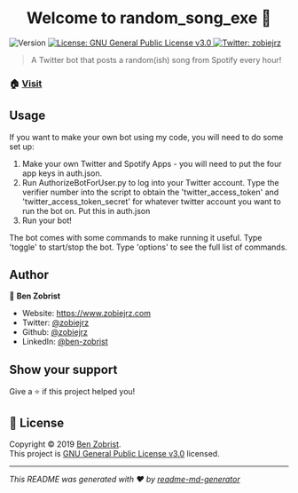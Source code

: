 <h1 align="center">Welcome to random_song_exe 👋</h1>
<p>
  <img alt="Version" src="https://img.shields.io/badge/version-1.0-blue.svg?cacheSeconds=2592000" />
  <a href="https://github.com/zobiejrz/random_song_exe/blob/master/LICENSE" target="_blank">
    <img alt="License: GNU General Public License v3.0" src="https://img.shields.io/badge/License-GNU General Public License v3.0-yellow.svg" />
  </a>
  <a href="https://twitter.com/zobiejrz" target="_blank">
    <img alt="Twitter: zobiejrz" src="https://img.shields.io/twitter/follow/zobiejrz.svg?style=social" />
  </a>
</p>

> A Twitter bot that posts a random(ish) song from Spotify every hour!

### 🏠 [Visit](https://twitter.com/random_song_exe)

## Usage

If you want to make your own bot using my code, you will need to do some set up:
1. Make your own Twitter and Spotify Apps - you will need to put the four app keys in auth.json. 
2. Run AuthorizeBotForUser.py to log into your Twitter account. Type the verifier number into the script to obtain the 'twitter_access_token' and 'twitter_access_token_secret' for whatever twitter account you want to run the bot on. Put this in auth.json
3. Run your bot!

The bot comes with some commands to make running it useful. Type 'toggle' to start/stop the bot. Type 'options' to see the full list of commands.

## Author

👤 **Ben Zobrist**

* Website: https://www.zobiejrz.com
* Twitter: [@zobiejrz](https://twitter.com/zobiejrz)
* Github: [@zobiejrz](https://github.com/zobiejrz)
* LinkedIn: [@ben-zobrist](https://linkedin.com/in/ben-zobrist)

## Show your support

Give a ⭐️ if this project helped you!

## 📝 License

Copyright © 2019 [Ben Zobrist](https://github.com/zobiejrz).<br />
This project is [GNU General Public License v3.0](https://github.com/zobiejrz/random_song_exe/blob/master/LICENSE) licensed.

***
_This README was generated with ❤️ by [readme-md-generator](https://github.com/kefranabg/readme-md-generator)_

